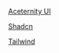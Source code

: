 [Aceternity UI](https://ui.aceternity.com/)

[Shadcn](https://ui.shadcn.com/)

[Tailwind](https://tailwindcss.com/)